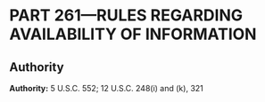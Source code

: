# PART 261—RULES REGARDING AVAILABILITY OF INFORMATION




## Authority

**Authority:** 5 U.S.C. 552; 12 U.S.C. 248(i) and (k), 321 

